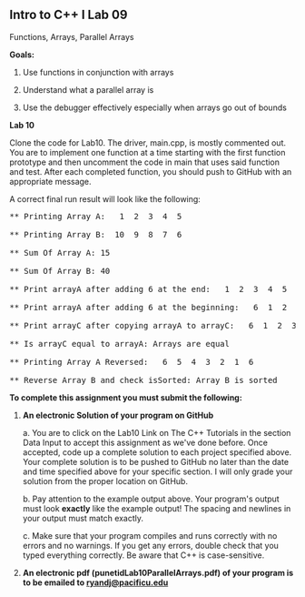 ## Intro to C++ I Lab 09

Functions, Arrays, Parallel Arrays

**Goals:**

1.  Use functions in conjunction with arrays

2.  Understand what a parallel array is

3.  Use the debugger effectively especially when arrays go out of bounds


**Lab 10**

Clone the code for Lab10. The driver, main.cpp, is mostly commented out.
You are to implement one function at a time starting with the first function
prototype and then uncomment the code in main that uses said function and
test. After each completed function, you should push to GitHub with an
appropriate message.

A correct final run result will look like the following:

<pre>
** Printing Array A:   1  2  3  4  5

** Printing Array B:  10  9  8  7  6

** Sum Of Array A: 15

** Sum Of Array B: 40

** Print arrayA after adding 6 at the end:   1  2  3  4  5  6

** Print arrayA after adding 6 at the beginning:   6  1  2  3  4  5  6

** Print arrayC after copying arrayA to arrayC:   6  1  2  3  4  5  6

** Is arrayC equal to arrayA: Arrays are equal

** Printing Array A Reversed:   6  5  4  3  2  1  6

** Reverse Array B and check isSorted: Array B is sorted
</pre>
    
**To complete this assignment you must submit the following:**

1.  **An electronic Solution of your program on GitHub**

    a.  You are to click on the Lab10 Link on The C++ Tutorials in the section Data Input to accept this
        assignment as we've done before. Once accepted, code up a
        complete solution to each project specified above. Your
        complete solution is to be pushed to GitHub no later than the
        date and time specified above for your specific section. I will
        only grade your solution from the proper location on GitHub.

    b.  Pay attention to the example output above. Your program's output
        must look **exactly** like the example output! The spacing and
        newlines in your output must match exactly.

    c.  Make sure that your program compiles and runs correctly with no
        errors and no warnings. If you get any errors, double check that
        you typed everything correctly. Be aware that C++ is
        case-sensitive.

2.  **An electronic pdf (punetidLab10ParallelArrays.pdf) 
of your program is to be emailed to ryandj@pacificu.edu**
